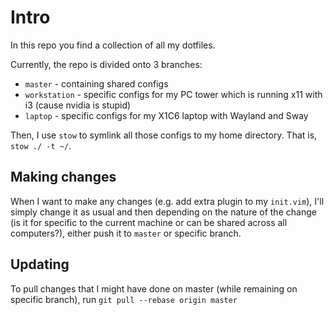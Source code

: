 # Intro

In this repo you find a collection of all my dotfiles.

Currently, the repo is divided onto 3 branches:

- `master` - containing shared configs
- `workstation` - specific configs for my PC tower which is running x11 with i3 (cause nvidia is stupid)
- `laptop` - specific configs for my X1C6 laptop with Wayland and Sway

Then, I use `stow` to symlink all those configs to my home directory. That is, `stow ./ -t ~/`.

## Making changes

When I want to make any changes (e.g. add extra plugin to my `init.vim`), I'll simply change it as usual and then depending on the nature of the change (is it for specific to the current machine or can be shared across all computers?), either push it to `master` or specific branch.

## Updating

To pull changes that I might have done on master (while remaining on specific branch), run `git pull --rebase origin master`
